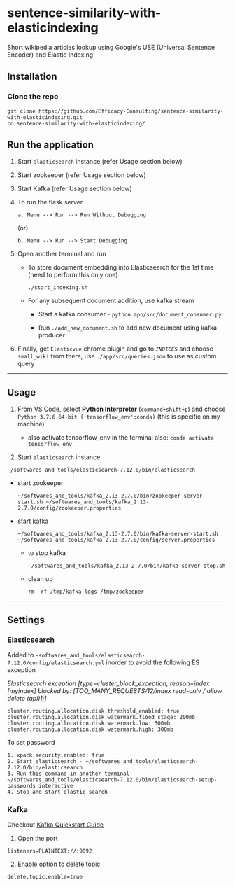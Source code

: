 # sentence-similarity-with-elasticindexing
Short wikipedia articles lookup using Google's USE (Universal Sentence Encoder) and Elastic Indexing

## Installation

### Clone the repo
```
git clone https://github.com/Efficacy-Consulting/sentence-similarity-with-elasticindexing.git
cd sentence-similarity-with-elasticindexing/
```

## Run the application
1. Start `elasticsearch` instance (refer Usage section below)
2. Start zookeeper (refer Usage section below)
3. Start Kafka (refer Usage section below)
4. To run the flask server

    `a. Menu --> Run --> Run Without Debugging`

    (or)

    `b. Menu --> Run --> Start Debugging`

5. Open another terminal and run

    * To store document embedding into Elasticsearch for the 1st time (need to perform this only one)

      `./start_indexing.sh`

    * For any subsequent document addition, use kafka stream

      * Start a kafka consumer - `python app/src/document_consumer.py`

      * Run `./add_new_document.sh` to add new document using kafka producer

6. Finally, get `Elasticvue` chrome plugin and go to _`INDICES`_ and choose `small_wiki` from there, use `./app/src/queries.json` to use as custom query

<hr>

## Usage
1. From VS Code, select **Python Interpreter** (`command+shift+p`) and choose `Python 3.7.6 64-bit ('tensorflow_env':conda)` (this is specific on my machine)

    - also activate tensorflow_env in the terminal also: `conda activate tensorflow_env`

2. Start `elasticsearch` instance
```
~/softwares_and_tools/elasticsearch-7.12.0/bin/elasticsearch
```

  - start zookeeper
    ```
    ~/softwares_and_tools/kafka_2.13-2.7.0/bin/zookeeper-server-start.sh ~/softwares_and_tools/kafka_2.13-2.7.0/config/zookeeper.properties
    ```

  - start kafka
    ```
    ~/softwares_and_tools/kafka_2.13-2.7.0/bin/kafka-server-start.sh ~/softwares_and_tools/kafka_2.13-2.7.0/config/server.properties
    ```
      - to stop kafka
        ```
        ~/softwares_and_tools/kafka_2.13-2.7.0/bin/kafka-server-stop.sh
        ```
      - clean up
        ```
        rm -rf /tmp/kafka-logs /tmp/zookeeper
        ```

<hr>

## Settings
### Elasticsearch
Added to `~softwares_and_tools/elasticsearch-7.12.0/config/elasticsearch.yml` inorder to avoid the following ES exception

_Elasticsearch exception [type=cluster_block_exception, reason=index [myindex] blocked by: [TOO_MANY_REQUESTS/12/index read-only / allow delete (api)];]_
```
cluster.routing.allocation.disk.threshold_enabled: true 
cluster.routing.allocation.disk.watermark.flood_stage: 200mb
cluster.routing.allocation.disk.watermark.low: 500mb 
cluster.routing.allocation.disk.watermark.high: 300mb
```

To set password
```
1. xpack.security.enabled: true
2. Start elasticsearch - ~/softwares_and_tools/elasticsearch-7.12.0/bin/elasticsearch
3. Run this command in another terminal ~/softwares_and_tools/elasticsearch-7.12.0/bin/elasticsearch-setup-passwords interactive
4. Stop and start elastic search
```

### Kafka
Checkout [Kafka Quickstart Guide](https://kafka.apache.org/quickstart)
1. Open the port
```
listeners=PLAINTEXT://:9092
```

2. Enable option to delete topic
```
delete.topic.enable=true
```